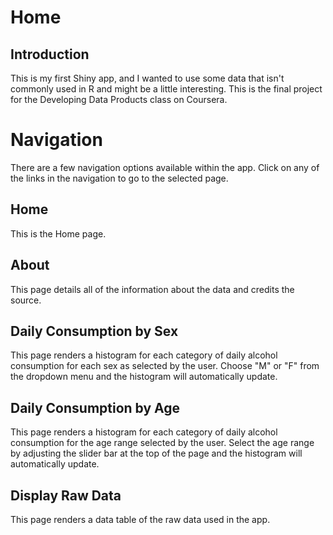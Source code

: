 # Home

## Introduction

This is my first Shiny app, and I wanted to use some data that isn't commonly used in R and might be a little interesting.  This is the final project for the Developing Data Products class on Coursera.

# Navigation

There are a few navigation options available within the app.  Click on any of the links in the navigation to go to the selected page.

## Home

This is the Home page.

## About

This page details all of the information about the data and credits the source.

## Daily Consumption by Sex

This page renders a histogram for each category of daily alcohol consumption for each sex as selected by the user.  Choose "M" or "F" from the dropdown menu and the histogram will automatically update.

## Daily Consumption by Age

This page renders a histogram for each category of daily alcohol consumption for the age range selected by the user.  Select the age range by adjusting the slider bar at the top of the page and the histogram will automatically update.

## Display Raw Data

This page renders a data table of the raw data used in the app.